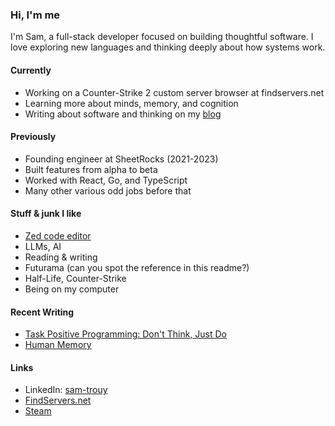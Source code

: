 ### Hi, I'm me

I'm Sam, a full-stack developer focused on building thoughtful software. I love exploring new languages and thinking deeply about how systems work.

#### Currently
- Working on a Counter-Strike 2 custom server browser at findservers.net
- Learning more about minds, memory, and cognition
- Writing about software and thinking on my [blog](https://substack.com/@smltr)

#### Previously
- Founding engineer at SheetRocks (2021-2023)
- Built features from alpha to beta
- Worked with React, Go, and TypeScript
- Many other various odd jobs before that

#### Stuff & junk I like
- [Zed code editor](https://zed.dev)
- LLMs, AI
- Reading & writing
- Futurama (can you spot the reference in this readme?)
- Half-Life, Counter-Strike
- Being on my computer

#### Recent Writing
- [Task Positive Programming: Don't Think, Just Do](https://substack.com/home/post/p-152584891)
- [Human Memory](https://substack.com/home/post/p-152585049)

#### Links
- LinkedIn: [sam-trouy](https://linkedin.com/in/sam-trouy)
- [FindServers.net](https://findservers.net)
- [Steam](https://steamcommunity.com/id/cyrk/)

